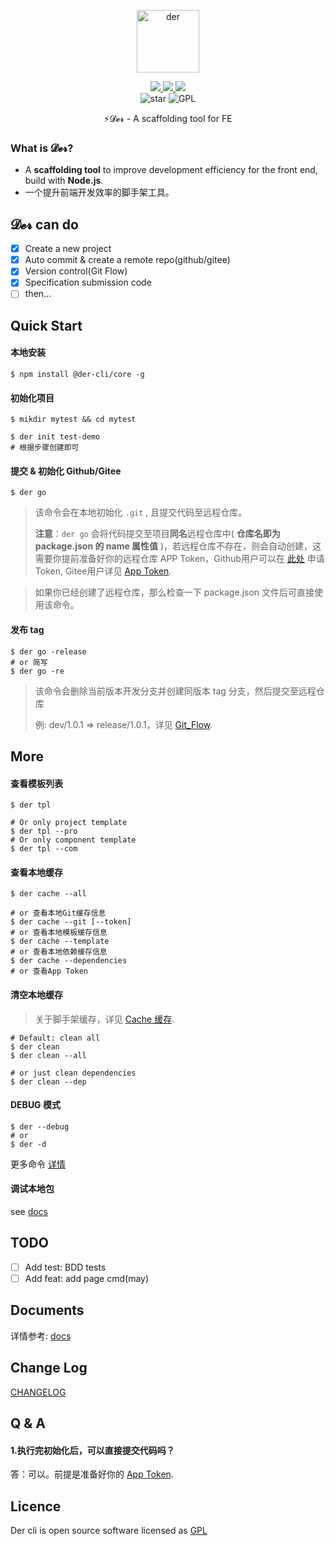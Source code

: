 <p align="center">
	<img width='100px' src='https://cdn.jsdelivr.net/gh/yesmore/img/img/logo-der.png' alt='der'/>
</p>
<p align="center">
    <a href="https://www.npmjs.org/package/@der-cli/core" target='_blank'>
    	<img src="https://img.shields.io/npm/v/@der-cli/core?logo=npm">
    </a>
    <a href="https://npmcharts.com/compare/@der-cli/core?minimal=true" target='_blank'>
    	<img src="https://img.shields.io/npm/dt/@der-cli/core?logo=npm">
    </a>
    <a href="https://www.lernajs.cn/" target='_blank'>
    	<img src="https://img.shields.io/badge/maintained%20with-lerna-cc00ff.svg?logo=lerna">
    </a>
    <br>
    <img src="https://img.shields.io/github/stars/der-cli/der-cli.svg?logo=github" alt="star"/>
	<img src="https://img.shields.io/github/license/der-cli/der-cli?logo=GNU" alt="GPL"/>
</p>
<p align="center">⚡𝓓𝓮𝓻 - A scaffolding tool for FE</p>

### What is 𝓓𝓮𝓻?

- A **scaffolding tool** to improve development efficiency for the front end, build with **Node.js**.
- 一个提升前端开发效率的脚手架工具。

## 𝓓𝓮𝓻 can do

- [x] Create a new project
- [x] Auto commit & create a remote repo(github/gitee)
- [x] Version control(Git Flow)
- [x] Specification submission code
- [ ] then...

## Quick Start

#### 本地安装

```shell
$ npm install @der-cli/core -g
```

#### 初始化项目

```shell
$ mikdir mytest && cd mytest

$ der init test-demo
# 根据步骤创建即可
```

#### 提交 & 初始化 Github/Gitee

```shell
$ der go
```

> 该命令会在本地初始化 `.git` , 且提交代码至远程仓库。
>
> **注意**：`der go` 会将代码提交至项目**同名**远程仓库中( **仓库名即为 package.json 的 name 属性值** )，若远程仓库不存在，则会自动创建，这需要你提前准备好你的远程仓库 APP Token，Github用户可以在 [此处](https://github.com/settings/tokens) 申请Token, Gitee用户详见 [App Token](https://github.com/der-cli/cli/blob/master/docs/Documents.md#App-Token).

> 如果你已经创建了远程仓库，那么检查一下 package.json 文件后可直接使用该命令。

#### 发布 tag

```shell
$ der go -release
# or 简写
$ der go -re
```

> 该命令会删除当前版本开发分支并创建同版本 tag 分支，然后提交至远程仓库
>
> 例: dev/1.0.1 => release/1.0.1，详见 [Git_Flow](https://github.com/der-cli/cli/blob/master/docs/Documents.md#Git-Flow-自动化).

## More

#### 查看模板列表

```shell
$ der tpl

# Or only project template
$ der tpl --pro
# Or only component template
$ der tpl --com
```

#### 查看本地缓存

```shell
$ der cache --all

# or 查看本地Git缓存信息
$ der cache --git [--token]
# or 查看本地模板缓存信息
$ der cache --template
# or 查看本地依赖缓存信息
$ der cache --dependencies
# or 查看App Token

```

#### 清空本地缓存

> 关于脚手架缓存，详见 [Cache 缓存](https://github.com/der-cli/cli/blob/master/docs/Documents.md#Cache-缓存).

```shell
# Default: clean all
$ der clean
$ der clean --all

# or just clean dependencies
$ der clean --dep
```

#### DEBUG 模式

```shell
$ der --debug
# or
$ der -d
```

更多命令 [详情](https://github.com/der-cli/cli/blob/master/docs/Documents.md)

#### 调试本地包

see [docs](./docs/Documents.md)

## TODO

- [ ] Add test: BDD tests
- [ ] Add feat: add page cmd(may)

## Documents

详情参考: [docs](https://github.com/der-cli/cli/blob/master/docs/Documents.md)

## Change Log

[CHANGELOG](./CHANGELOG.md)

## Q & A

#### 1.执行完初始化后，可以直接提交代码吗？

答：可以。前提是准备好你的 [App Token](https://github.com/der-cli/cli/blob/master/docs/Documents.md#App-Token).

## Licence

Der cli is open source software licensed as [GPL](LICENSE)
